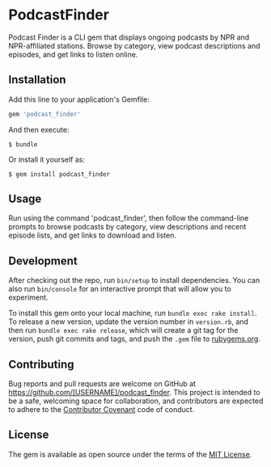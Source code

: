 # PodcastFinder

Podcast Finder is a CLI gem that displays ongoing podcasts by NPR and NPR-affiliated stations. Browse by category, view podcast descriptions and episodes, and get links to listen online.

## Installation

Add this line to your application's Gemfile:

```ruby
gem 'podcast_finder'
```

And then execute:

    $ bundle

Or install it yourself as:

    $ gem install podcast_finder

## Usage

Run using the command 'podcast_finder', then follow the command-line prompts to browse podcasts by category, view descriptions and recent episode lists, and get links to download and listen.

## Development

After checking out the repo, run `bin/setup` to install dependencies. You can also run `bin/console` for an interactive prompt that will allow you to experiment.

To install this gem onto your local machine, run `bundle exec rake install`. To release a new version, update the version number in `version.rb`, and then run `bundle exec rake release`, which will create a git tag for the version, push git commits and tags, and push the `.gem` file to [rubygems.org](https://rubygems.org).

## Contributing

Bug reports and pull requests are welcome on GitHub at https://github.com/[USERNAME]/podcast_finder. This project is intended to be a safe, welcoming space for collaboration, and contributors are expected to adhere to the [Contributor Covenant](http://contributor-covenant.org) code of conduct.


## License

The gem is available as open source under the terms of the [MIT License](http://opensource.org/licenses/MIT).
